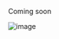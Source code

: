 Coming soon

![image](https://github.com/user-attachments/assets/0bd7176f-f12d-4d56-8404-03e80367684a)


